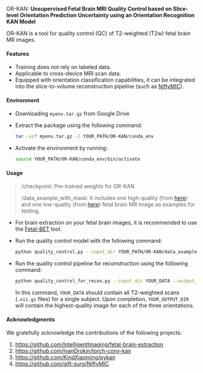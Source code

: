 OR-KAN: **Unsupervised Fetal Brain MRI Quality Control based on Slice-level Orientation Prediction Uncertainty using an Orientation Recognition KAN Model**



OR-KAN is a tool for quality control (QC) of T2-weighted (T2w) fetal brain MR images. 



#### Features

+ Training does not rely on labeled data.
+ Applicable to cross-device MRI scan data.
+ Equipped with orientation classification capabilities, it can be integrated into the slice-to-volume reconstruction pipeline (such as [NiftyMIC](https://www.sciencedirect.com/science/article/pii/S1053811919309152)).



#### Environment

+ Downloading `myenv.tar.gz` from Google Drive

+ Extract the package using the following command:  

  ```bash
  tar -xzf myenv.tar.gz -C YOUR_PATH/OR-KAN/conda_env
  ```

+ Activate the environment by running:  

  ```bash
  source YOUR_PATH/OR-KAN/conda_env/bin/activate
  ```



#### Usage

>  /checkpoint: Pre-trained weights for OR-KAN
>
> /data_example_with_mask: It includes one high-quality (from [here](https://zenodo.org/records/8123677)) and one low-quality (from [here](https://pubmed.ncbi.nlm.nih.gov/35082346/)) fetal brain MR image as examples for testing.

+ For brain extraction on your fetal brain images, it is recommended to use the [Fetal-BET](https://github.com/IntelligentImaging/fetal-brain-extraction) tool.

+ Run the quality control model with the following command:  

  ```bash
  python quality_control.py --input_dir YOUR_PATH/OR-KAN/data_example_with_mask
  ```

+ Run the quality control pipeline for reconstruction using the following command:  

  ```bash
  python quality_control_for_recon.py --input_dir YOUR_DATA --output_dir YOUR_OUTPUT_DIR
  ```

  In this command, `YOUR_DATA` should contain all T2-weighted scans (`.nii.gz` files) for a single subject. Upon completion, `YOUR_OUTPUT_DIR` will contain the highest-quality image for each of the three orientations.

#### Acknowledgments
We gratefully acknowledge the contributions of the following projects:  
1. https://github.com/IntelligentImaging/fetal-brain-extraction  
2. https://github.com/IvanDrokin/torch-conv-kan  
3. https://github.com/KindXiaoming/pykan  
4. https://github.com/gift-surg/NiftyMIC
